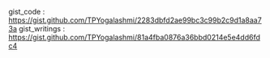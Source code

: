 gist_code : https://gist.github.com/TPYogalashmi/2283dbfd2ae99bc3c99b2c9d1a8aa73a
gist_writings : https://gist.github.com/TPYogalashmi/81a4fba0876a36bbd0214e5e4dd6fdc4
